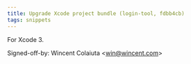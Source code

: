 ```yaml
---
title: Upgrade Xcode project bundle (login-tool, fdbb4cb)
tags: snippets
---
```


For Xcode 3.

Signed-off-by: Wincent Colaiuta &lt;win@wincent.com&gt;
